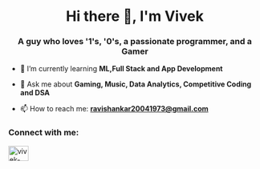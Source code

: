 
<h1 align="center">Hi there 👋, I'm Vivek</h1>
<h3 align="center">A guy who loves '1's, '0's, a passionate programmer, and a Gamer</h3>

- 🌱 I’m currently learning **ML,Full Stack and App Development**

- 💬 Ask me about **Gaming, Music, Data Analytics, Competitive Coding and DSA**
  
- 📫 How to reach me: **ravishankar20041973@gmail.com**


<h3 align="left">Connect with me:</h3>
<p align="left">
<a href="www.linkedin.com/in/vivek-kumar-dhoke/" target="blank"><img align="center" src="https://raw.githubusercontent.com/rahuldkjain/github-profile-readme-generator/master/src/images/icons/Social/linked-in-alt.svg" alt="vivek-kumar-dhoke/" height="30" width="40" /></a>
</p>

